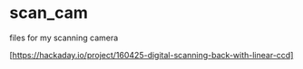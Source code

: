 # scan_cam

files for my scanning camera 

[https://hackaday.io/project/160425-digital-scanning-back-with-linear-ccd]